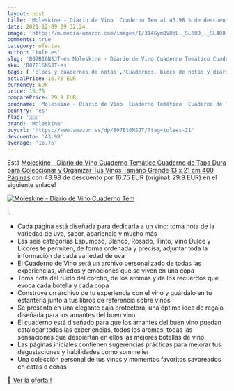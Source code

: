 ```yaml
---
layout: post
title: 'Moleskine - Diario de Vino  Cuaderno Tem al 43.98 % de descuento'
date: 2021-12-09 09:32:24
image: 'https://m.media-amazon.com/images/I/314GymQVQqL._SL500_._SL400_.jpg'
comments: true
category: ofertas
author: 'tole.es'
slug: 'B07B16NSJT-es Moleskine - Diario de Vino Cuaderno Temático Cuaderno de...'
sku: 'B07B16NSJT-es'
tags: [ 'Blocs y cuadernos de notas','Cuadernos, blocs de notas y diarios','Oficina y papelería','Productos de papel para oficina','moleskine', ]
actualPrice: 16.75 EUR
currency: EUR
price: 16.75
comparePrice: 29.9 EUR
prodname: 'Moleskine - Diario de Vino  Cuaderno Temático  Cuaderno de Tapa Dura para Coleccionar y Organizar Tus Vinos  Tamaño Grande 13 x 21 cm  400 Páginas'
country: 'es'
flag: '🇪🇸'
brand: 'Moleskine'
buyurl: 'https://www.amazon.es/dp/B07B16NSJT/?tag=tolees-21'
descuento: '43.98'
average: '16.75'
---
```


Está [Moleskine - Diario de Vino  Cuaderno Temático  Cuaderno de Tapa Dura para Coleccionar y Organizar Tus Vinos  Tamaño Grande 13 x 21 cm  400 Páginas](https://www.amazon.es/dp/B07B16NSJT/?tag=tolees-21) con 43.98 de descuento por 16.75 EUR (original: 29.9 EUR) en el siguiente enlace!

[![Moleskine - Diario de Vino  Cuaderno Tem](https://m.media-amazon.com/images/I/314GymQVQqL._SL500_._SL400_.jpg)](https://www.amazon.es/dp/B07B16NSJT/?tag=tolees-21)

ℹ️:

- Cada página está diseñada para dedicarla a un vino: toma nota de la variedad de uva, sabor, apariencia y mucho más
- Las seis categorías Espumoso, Blanco, Rosado, Tinto, Vino Dulce y Licores te permiten, de forma ordenada y precisa, adjuntar toda la información de cada variedad de uva
- El Cuaderno de Vino será un archivo personalizado de todas las experiencias, viñedos y emociones que se viven en una copa
- Toma nota del ruido del corcho, de los aromas y de los recuerdos que evoca cada botella y cada copa
- Construye un archivo de tu experiencia con el vino y guárdalo en tu estantería junto a tus libros de referencia sobre vinos
- Se presenta en una elegante caja protectora, una óptimo idea de regalo diseñada para los amantes del buen vino
- El cuaderno está diseñado para que los amantes del buen vino puedan catalogar todas las experiencias, todos los aromas, todas las sensaciones que despiertan en ellos las mejores botellas de vino
- Las páginas iniciales contienen sugerencias prácticas para mejorar tus degustaciones y habilidades como sommelier
- Una colección personal de tus vinos y momentos favoritos savoreados en catas o cenas

[🛒 Ver la oferta!!](https://www.amazon.es/dp/B07B16NSJT/?tag=tolees-21)
